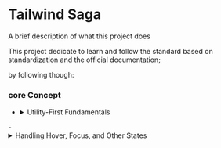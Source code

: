 # Tailwind Saga

A brief description of what this project does 

This project dedicate to learn and follow the standard based on standardization and the official documentation;

 by following though:
 ### core Concept
- <details><summary>Utility-First Fundamentals</summary>
    - Material
</details>
 - <details><summary>Handling Hover, Focus, and Other States</summary>
    - Material
</details>
